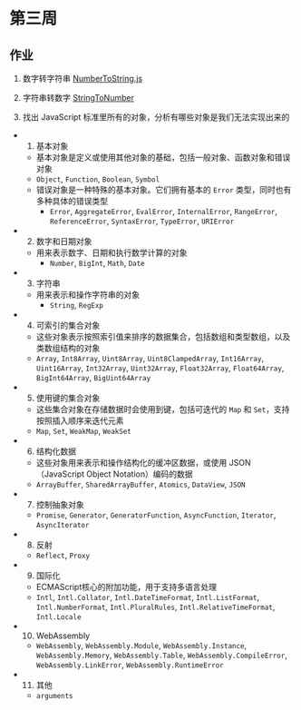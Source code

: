 # 第三周

## 作业
1. 数字转字符串
[NumberToString.js](./NumberToString.js)

2. 字符串转数字
[StringToNumber](./StringToNumber.js)

3. 找出 JavaScript 标准里所有的对象，分析有哪些对象是我们无法实现出来的
  - 1. 基本对象
    - 基本对象是定义或使用其他对象的基础，包括一般对象、函数对象和错误对象
    - `Object`, `Function`, `Boolean`, `Symbol`
    - 错误对象是一种特殊的基本对象。它们拥有基本的 `Error` 类型，同时也有多种具体的错误类型
      - `Error`, `AggregateError`, `EvalError`, `InternalError`, `RangeError`, `ReferenceError`, `SyntaxError`, `TypeError`, `URIError`

  - 2. 数字和日期对象
    - 用来表示数字、日期和执行数学计算的对象
      - `Number`, `BigInt`, `Math`, `Date`

  - 3. 字符串
    - 用来表示和操作字符串的对象
      - `String`, `RegExp`

  - 4. 可索引的集合对象
    - 这些对象表示按照索引值来排序的数据集合，包括数组和类型数组，以及类数组结构的对象
    - `Array`, `Int8Array`, `Uint8Array`, `Uint8ClampedArray`, `Int16Array`, `Uint16Array`, `Int32Array`, `Uint32Array`, `Float32Array`, `Float64Array`, `BigInt64Array`, `BigUint64Array`

  - 5. 使用键的集合对象
    - 这些集合对象在存储数据时会使用到键，包括可迭代的 `Map` 和 `Set`，支持按照插入顺序来迭代元素
    - `Map`, `Set`, `WeakMap`, `WeakSet`

  - 6. 结构化数据
    - 这些对象用来表示和操作结构化的缓冲区数据，或使用 JSON （JavaScript Object Notation）编码的数据
    - `ArrayBuffer`, `SharedArrayBuffer`, `Atomics`, `DataView`, `JSON`

  - 7. 控制抽象对象
    - `Promise`, `Generator`, `GeneratorFunction`, `AsyncFunction`, `Iterator`, `AsyncIterator`

  - 8. 反射
    - `Reflect`, `Proxy`

  - 9. 国际化
    - ECMAScript核心的附加功能，用于支持多语言处理
    - `Intl`, `Intl.Collator`, `Intl.DateTimeFormat`, `Intl.ListFormat`, `Intl.NumberFormat`, `Intl.PluralRules`, `Intl.RelativeTimeFormat`, `Intl.Locale`

  - 10. WebAssembly
    - `WebAssembly`, `WebAssembly.Module`, `WebAssembly.Instance`, `WebAssembly.Memory`, `WebAssembly.Table`, `WebAssembly.CompileError`, `WebAssembly.LinkError`, `WebAssembly.RuntimeError`
  
  - 11. 其他
    - `arguments`